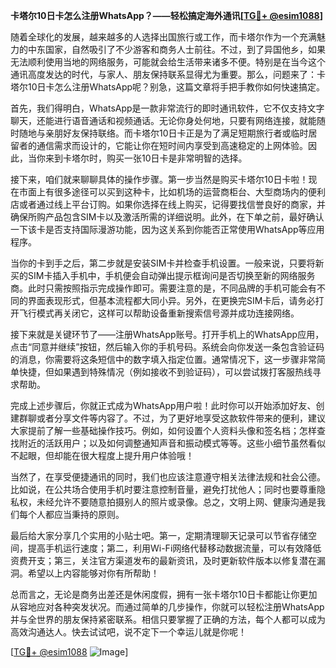 **卡塔尔10日卡怎么注册WhatsApp？——轻松搞定海外通讯[[TG💪+ @esim1088](https://t.me/s/esim1088)]**

随着全球化的发展，越来越多的人选择出国旅行或工作，而卡塔尔作为一个充满魅力的中东国家，自然吸引了不少游客和商务人士前往。不过，到了异国他乡，如果无法顺利使用当地的网络服务，可能就会给生活带来诸多不便。特别是在当今这个通讯高度发达的时代，与家人、朋友保持联系显得尤为重要。那么，问题来了：卡塔尔10日卡怎么注册WhatsApp呢？别急，这篇文章将手把手教你如何快速搞定。

首先，我们得明白，WhatsApp是一款非常流行的即时通讯软件，它不仅支持文字聊天，还能进行语音通话和视频通话。无论你身处何地，只要有网络连接，就能随时随地与亲朋好友保持联络。而卡塔尔10日卡正是为了满足短期旅行者或临时居留者的通信需求而设计的，它能让你在短时间内享受到高速稳定的上网体验。因此，当你来到卡塔尔时，购买一张10日卡是非常明智的选择。

接下来，咱们就来聊聊具体的操作步骤。第一步当然是购买卡塔尔10日卡啦！现在市面上有很多途径可以买到这种卡，比如机场的运营商柜台、大型商场内的便利店或者通过线上平台订购。如果你选择在线上购买，记得要找信誉良好的商家，并确保所购产品包含SIM卡以及激活所需的详细说明。此外，在下单之前，最好确认一下该卡是否支持国际漫游功能，因为这关系到你能否正常使用WhatsApp等应用程序。

当你的卡到手之后，第二步就是安装SIM卡并检查手机设置。一般来说，只要将新买的SIM卡插入手机中，手机便会自动弹出提示框询问是否切换至新的网络服务商。此时只需按照指示完成操作即可。需要注意的是，不同品牌的手机可能会有不同的界面表现形式，但基本流程都大同小异。另外，在更换完SIM卡后，请务必打开飞行模式再关闭它，这样可以帮助设备重新搜索信号源并成功连接网络。

接下来就是关键环节了——注册WhatsApp账号。打开手机上的WhatsApp应用，点击“同意并继续”按钮，然后输入你的手机号码。系统会向你发送一条包含验证码的消息，你需要将这条短信中的数字填入指定位置。通常情况下，这一步骤非常简单快捷，但如果遇到特殊情况（例如接收不到验证码），可以尝试拨打客服热线寻求帮助。

完成上述步骤后，你就正式成为WhatsApp用户啦！此时你可以开始添加好友、创建群聊或者分享文件等内容了。不过，为了更好地享受这款软件带来的便利，建议大家提前了解一些基础操作技巧。例如，如何设置个人资料头像和签名档；怎样查找附近的活跃用户；以及如何调整通知声音和振动模式等等。这些小细节虽然看似不起眼，但却能在很大程度上提升用户体验哦！

当然了，在享受便捷通讯的同时，我们也应该注意遵守相关法律法规和社会公德。比如说，在公共场合使用手机时要注意控制音量，避免打扰他人；同时也要尊重隐私权，未经允许不要随意拍摄别人的照片或录像。总之，文明上网、健康沟通是我们每个人都应当秉持的原则。

最后给大家分享几个实用的小贴士吧。第一，定期清理聊天记录可以节省存储空间，提高手机运行速度；第二，利用Wi-Fi网络代替移动数据流量，可以有效降低资费开支；第三，关注官方渠道发布的最新资讯，及时更新软件版本以修复潜在漏洞。希望以上内容能够对你有所帮助！

总而言之，无论是商务出差还是休闲度假，拥有一张卡塔尔10日卡都能让你更加从容地应对各种突发状况。而通过简单的几步操作，你就可以轻松注册WhatsApp并与全世界的朋友保持紧密联系。相信只要掌握了正确的方法，每个人都可以成为高效沟通达人。快去试试吧，说不定下一个幸运儿就是你呢！

[[TG💪+ @esim1088](https://t.me/s/esim1088) ![Image](https://i.postimg.cc/4NQfJmqS/Snipaste-2025-05-13-00-14-12.png)]